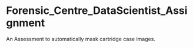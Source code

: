 # Forensic_Centre_DataScientist_Assignment
An Assessment to automatically mask cartridge case images. 
